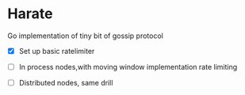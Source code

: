 # Harate
Go implementation of tiny bit of gossip protocol

- [X] Set up basic ratelimiter

- [ ] In process nodes,with moving window implementation rate limiting

- [ ] Distributed nodes, same drill
